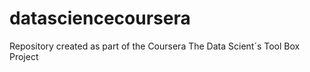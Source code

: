 datasciencecoursera
===================

Repository created as part of the Coursera The Data Scient´s Tool Box Project
